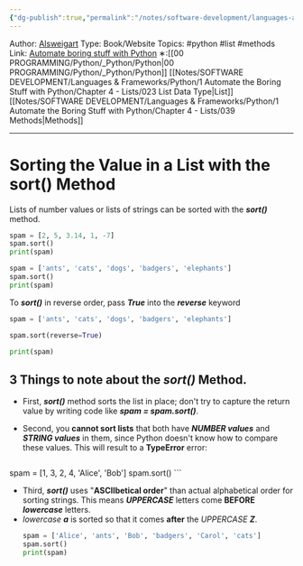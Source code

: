 ```yaml
---
{"dg-publish":true,"permalink":"/notes/software-development/languages-and-frameworks/python/1-automate-the-boring-stuff-with-python/chapter-4-lists/044-sort-method-with-lists/","created":"2025-07-13T15:25:05.489+08:00"}
---
```


Author: [Alsweigart](https://alsweigart.com/)
Type: Book/Website
Topics: #python #list #methods
Link: [Automate boring stuff with Python](https://automatetheboringstuff.com/)
∗:[[00 PROGRAMMING/Python/_Python/Python\|00 PROGRAMMING/Python/_Python/Python]]  [[Notes/SOFTWARE DEVELOPMENT/Languages & Frameworks/Python/1 Automate the Boring Stuff with Python/Chapter 4 - Lists/023 List Data Type\|List]] [[Notes/SOFTWARE DEVELOPMENT/Languages & Frameworks/Python/1 Automate the Boring Stuff with Python/Chapter 4 - Lists/039 Methods\|Methods]] 

---
# Sorting the Value in a List with the sort() Method

Lists of number values or lists of strings can be sorted with the ___sort()___ method.
```python
spam = [2, 5, 3.14, 1, -7]
spam.sort()
print(spam)

spam = ['ants', 'cats', 'dogs', 'badgers', 'elephants']
spam.sort()
print(spam)
```


To ___sort()___ in reverse order, pass ___True___ into the ___reverse___ keyword
```python
spam = ['ants', 'cats', 'dogs', 'badgers', 'elephants']

spam.sort(reverse=True)

print(spam)
```

## 3 Things to note about the ___sort()___ Method.

- First, ___sort()___ method sorts the list in place; don't try to capture the return value by writing code like ___spam = spam.sort()___. 

- Second, you __cannot sort lists__ that both have ___NUMBER values___ and ___STRING values___ in them, since Python doesn't know how to compare these values.
	This will result to a __TypeError__ error:
	```python
spam = [1, 3, 2, 4, 'Alice', 'Bob']
spam.sort()
	```

- Third, ___sort()___ uses "__ASCIIbetical order__" than actual alphabetical order for sorting strings. This means ___UPPERCASE___ letters come __BEFORE__ ___lowercase___ letters. 
- _lowercase_ ___a___ is sorted so that it comes __after__ the _UPPERCASE_ ___Z___.
	```python
	spam = ['Alice', 'ants', 'Bob', 'badgers', 'Carol', 'cats']
	spam.sort()
	print(spam)
	```